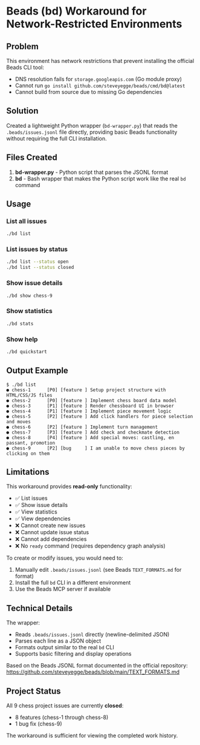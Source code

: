 # Beads (bd) Workaround for Network-Restricted Environments

## Problem

This environment has network restrictions that prevent installing the official Beads CLI tool:
- DNS resolution fails for `storage.googleapis.com` (Go module proxy)
- Cannot run `go install github.com/steveyegge/beads/cmd/bd@latest`
- Cannot build from source due to missing Go dependencies

## Solution

Created a lightweight Python wrapper (`bd-wrapper.py`) that reads the `.beads/issues.jsonl` file directly, providing basic Beads functionality without requiring the full CLI installation.

## Files Created

1. **bd-wrapper.py** - Python script that parses the JSONL format
2. **bd** - Bash wrapper that makes the Python script work like the real `bd` command

## Usage

### List all issues
```bash
./bd list
```

### List issues by status
```bash
./bd list --status open
./bd list --status closed
```

### Show issue details
```bash
./bd show chess-9
```

### Show statistics
```bash
./bd stats
```

### Show help
```bash
./bd quickstart
```

## Output Example

```
$ ./bd list
● chess-1      [P0] [feature ] Setup project structure with HTML/CSS/JS files
● chess-2      [P0] [feature ] Implement chess board data model
● chess-3      [P1] [feature ] Render chessboard UI in browser
● chess-4      [P1] [feature ] Implement piece movement logic
● chess-5      [P2] [feature ] Add click handlers for piece selection and moves
● chess-6      [P2] [feature ] Implement turn management
● chess-7      [P3] [feature ] Add check and checkmate detection
● chess-8      [P4] [feature ] Add special moves: castling, en passant, promotion
● chess-9      [P2] [bug     ] I am unable to move chess pieces by clicking on them
```

## Limitations

This workaround provides **read-only** functionality:
- ✅ List issues
- ✅ Show issue details
- ✅ View statistics
- ✅ View dependencies
- ❌ Cannot create new issues
- ❌ Cannot update issue status
- ❌ Cannot add dependencies
- ❌ No `ready` command (requires dependency graph analysis)

To create or modify issues, you would need to:
1. Manually edit `.beads/issues.jsonl` (see Beads `TEXT_FORMATS.md` for format)
2. Install the full `bd` CLI in a different environment
3. Use the Beads MCP server if available

## Technical Details

The wrapper:
- Reads `.beads/issues.jsonl` directly (newline-delimited JSON)
- Parses each line as a JSON object
- Formats output similar to the real `bd` CLI
- Supports basic filtering and display operations

Based on the Beads JSONL format documented in the official repository:
https://github.com/steveyegge/beads/blob/main/TEXT_FORMATS.md

## Project Status

All 9 chess project issues are currently **closed**:
- 8 features (chess-1 through chess-8)
- 1 bug fix (chess-9)

The workaround is sufficient for viewing the completed work history.
